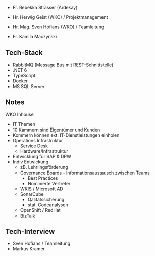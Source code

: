 - Fr. Rebekka Strasser (Ardekay)
- Hr. Herwig Geist (WKO) / Projektmanagement
- Hr. Mag. Sven Hofians (WKO) / Teamleitung

- Fr. Kamila Maczynski

## Tech-Stack

- RabbitMQ (Message Bus mit REST-Schnittstelle)
- .NET 6
- TypeScript
- Docker
- MS SQL Server

## Notes

WKO Inhouse
- IT Themen
- 10 Kammern sind Eigentümer und Kunden
- Kommern können ext. IT-Dienstleistungen einholen
- Operations Infrastruktur
	- Service Desk
	- Hardware/Infrastruktur
- Entwicklung für SAP & DPW
- Indiv Entwickung
  - zB. Lehrlingsförderung
  - Governance Boards - Informationsaustausch zwischen Teams
    - Best Practices
    - Nominierte Vertreter
  - WKIS / Microsoft AD
  - SonarCube
	  - Qalitätssicherung
	  - stat. Codeanalysen
  - OpenShift / RedHat
  - BizTalk

## Tech-Interview

- Sven Hofians / Teamleitung
- Markus Kramer
